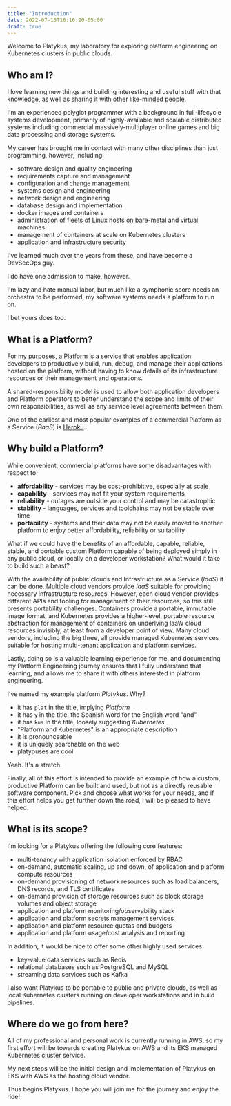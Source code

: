 ```yaml
---
title: "Introduction"
date: 2022-07-15T16:16:20-05:00
draft: true
---
```


Welcome to Platykus, my laboratory for exploring platform engineering on
Kubernetes clusters in public clouds.

## Who am I?

I love learning new things and building interesting and useful stuff with
that knowledge, as well as sharing it with other like-minded people.

I'm an experienced polyglot programmer with a background in full-lifecycle
systems development, primarily of highly-available and scalable distributed
systems including commercial massively-multiplayer online games and big data
processing and storage systems.

My career has brought me in contact with many other disciplines than just
programming, however, including:

- software design and quality engineering
- requirements capture and management
- configuration and change management
- systems design and engineering
- network design and engineering
- database design and implementation
- docker images and containers
- administration of fleets of Linux hosts on bare-metal and virtual machines
- management of containers at scale on Kubernetes clusters
- application and infrastructure security

I've learned much over the years from these, and have become a DevSecOps guy.

I do have one admission to make, however.

I'm lazy and hate manual labor, but much like a symphonic score needs an
orchestra to be performed, my software systems needs a platform to run on.

I bet yours does too.

## What is a Platform?

For my purposes, a Platform is a service that enables application developers to
productively build, run, debug, and manage their applications hosted on the
platform, without having to know details of its infrastructure resources or
their management and operations.

A shared-responsibility model is used to allow both application developers and
Platform operators to better understand the scope and limits of their own
responsibilities, as well as any service level agreements between them.

One of the earliest and most popular examples of a commercial Platform as a
Service (_PaaS_) is [Heroku](https://www.heroku.com/).

## Why build a Platform?

While convenient, commercial platforms have some disadvantages with respect to:

- __affordability__ - services may be cost-prohibitive, especially at scale
- __capability__ - services may not fit your system requirements
- __reliability__ - outages are outside your control and may be catastrophic
- __stability__ - languages, services and toolchains may not be stable over time
- __portability__ - systems and their data may not be easily moved to another
  platform to enjoy better affordability, reliability or suitability

What if we could have the benefits of an affordable, capable, reliable, stable,
and portable custom Platform capable of being deployed simply in any public
cloud, or locally on a developer workstation? What would it take to build such
a beast?

With the availability of public clouds and Infrastructure as a Service (_IaaS_)
it can be done. Multiple cloud vendors provide _IaaS_ suitable for providing
necessary infrastructure resources. However, each cloud vendor provides different
APIs and tooling for management of their resources, so this still presents
portability challenges. Containers provide a portable, immutable image format,
and Kubernetes provides a higher-level, portable resource abstraction for
management of containers on underlying IaaW cloud resources invisibly, at least
from a developer point of view. Many cloud vendors, including the big three,
all provide managed Kubernetes services suitable for hosting multi-tenant
application and platform services.

Lastly, doing so is a valuable learning experience for me, and documenting my
Platform Engineering journey ensures that I fully understand that learning,
and allows me to share it with others interested in platform engineering.

I've named my example platform _Platykus_. Why?

- it has `plat` in the title, implying _Platform_
- it has `y` in the title, the Spanish word for the English word "and"
- it has `kus` in the title, loosely suggesting _Kubernetes_
- "Platform and Kubernetes" is an appropriate description
- it is pronounceable
- it is uniquely searchable on the web
- platypuses are cool

Yeah. It's a stretch.

Finally, all of this effort is intended to provide an example of how a custom,
productive Platform can be built and used, but not as a directly reusable
software component. Pick and choose what works for your needs, and if this
effort helps you get further down the road, I will be pleased to have helped.

## What is its scope?

I'm looking for a Platykus offering the following core features:

- multi-tenancy with application isolation enforced by RBAC
- on-demand, automatic scaling, up and down, of application and platform
  compute resources
- on-demand provisioning of network resources such as load balancers, DNS
  records, and TLS certificates
- on-demand provision of storage resources such as block storage volumes and
  object storage
- application and platform monitoring/observability stack
- application and platform secrets management services
- application and platform resource quotas and budgets
- application and platform usage/cost analysis and reporting

In addition, it would be nice to offer some other highly used services:

- key-value data services such as Redis
- relational databases such as PostgreSQL and MySQL
- streaming data services such as Kafka

I also want Platykus to be portable to public and private clouds, as well
as local Kubernetes clusters running on developer workstations and in build
pipelines.

## Where do we go from here?

All of my professional and personal work is currently running in AWS, so my
first effort will be towards creating Platykus on AWS and its EKS managed
Kubernetes cluster service.

My next steps will be the initial design and implementation of Platykus on EKS
with AWS as the hosting cloud vendor.

Thus begins Platykus. I hope you will join me for the journey and enjoy the ride!
